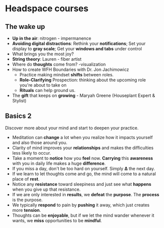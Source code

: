 # Headspace courses


## The wake up

* **Up in the air**: nitrogen - impermanence
* **Avoiding digital distractions**: Rethink your **notifications**; Set your display to **gray scale**; Get your **windows and tabs** under control 
* What brings you the most joy?
* **String theory**: Lauren - fiber artist
* Where do **thoughts** come from? -visualization
* How to create WFH Boundaries with Dr. Jon Jachimowicz
	* Practice making mindset **shifts** between roles.
	* **Role-Clarifying** Prospection: thinking about the upcoming role you're about to take on
	* **Rituals** can help ground us.	 	
* The **gift** that keeps on **growing** - Maryah Greene (Houseplant Expert & Stylist)

## Basics 2

Discover more about your mind and start to deepen your practice.

* Meditation can **change** a lot when you realize how it impacts yourself and also those around you.
* Clarity of mind improves your **relationships** and makes  the difficulties less likely to occur.
* Take a moment to **notice** how you **feel** now. **Carrying** this **awareness** with you in daily life makes a huge **difference**.
* If you miss a day, don't be too hard on yourself. Simply **∆** the next day. 
* If we learn to let thoughts come and go, the mind will come to a natural place of **rest**.
* Notice any **resistance** toward sleepiness and just see what **happens** when you give up that resistance.
* If we are only interested in **results**, we **defeat** the **purpose**. The **process** is the purpose.
* We typically **respond** to pain by **pushing** it away, which just creates more **tension**.
* Thoughts can be **enjoyable**, but if we let the mind wander whenever it wants, we **miss** opportunities to be **mindful**.